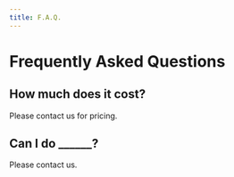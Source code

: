 ```yaml
---
title: F.A.Q.
---
```


# Frequently Asked Questions

## How much does it cost?

Please contact us for pricing.

## Can I do ______?

Please contact us.


